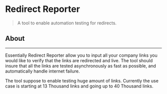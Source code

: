 # Redirect Reporter
> A tool to enable automation testing for redirects.

## About
----------------------------
Essentially Redirect Reporter allow you to input all your company
links you would like to verify that the links are redirected and
live. The tool should insure that all the links are tested asynchronously
as fast as possible, and automatically handle internet failure.   

The tool suppose to enable testing huge amount of links. Currently
the use case is starting at 13 Thousand links and going up to 40 Thousand links.
